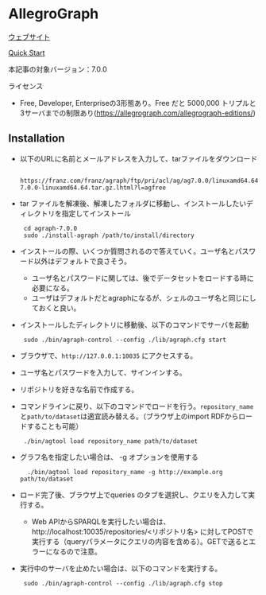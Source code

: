 # AllegroGraph

[ウェブサイト](https://allegrograph.com/products/allegrograph/)

[Quick Start](https://franz.com/agraph/support/documentation/current/agraph-quick-start.html)
    
本記事の対象バージョン：7.0.0

ライセンス
* Free, Developer, Enterpriseの3形態あり。Free だと 5000,000 トリプルと3サーバまでの制限あり(https://allegrograph.com/allegrograph-editions/)
      
## Installation

 * 以下のURLに名前とメールアドレスを入力して、tarファイルをダウンロード

        https://franz.com/franz/agraph/ftp/pri/acl/ag/ag7.0.0/linuxamd64.64/agraph-7.0.0-linuxamd64.64.tar.gz.lhtml?l=agfree

 * tar ファイルを解凍後、解凍したフォルダに移動し、インストールしたいディレクトリを指定してインストール

 
        cd agraph-7.0.0
        sudo ./install-agraph /path/to/install/directory
 * インストールの際、いくつか質問されるので答えていく。ユーザ名とパスワード以外はデフォルトで良さそう。
   * ユーザ名とパスワードに関しては、後でデータセットをロードする時に必要になる。
   * ユーザはデフォルトだとagraphになるが、シェルのユーザ名と同じにしておくと良い。
 * インストールしたディレクトリに移動後、以下のコマンドでサーバを起動
     
        sudo ./bin/agraph-control --config ./lib/agraph.cfg start
 * ブラウザで、`http://127.0.0.1:10035` にアクセスする。
 * ユーザ名とパスワードを入力して、サインインする。
 * リポジトリを好きな名前で作成する。
 * コマンドラインに戻り、以下のコマンドでロードを行う。`repository_name`と`path/to/dataset`は適宜読み替える。（ブラウザ上のimport RDFからロードすることも可能）
        
        ./bin/agtool load repository_name path/to/dataset

* グラフ名を指定したい場合は、 -g オプションを使用する

        ./bin/agtool load repository_name -g http://example.org path/to/dataset
        
 * ロード完了後、ブラウザ上でqueries のタブを選択し、クエリを入力して実行する。
   * Web APIからSPARQLを実行したい場合は、 http://localhost:10035/repositories/<リポジトリ名> に対してPOSTで実行する（queryパラメータにクエリの内容を含める）。GETで送るとエラーになるので注意。
   
 * 実行中のサーバを止めたい場合は、以下のコマンドを実行する。
         
        sudo ./bin/agraph-control --config ./lib/agraph.cfg stop
 
